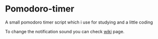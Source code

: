 # Pomodoro-timer
A small pomodoro timer script which i use for studying and a little coding

To change the notification sound you can check [wiki](https://github.com/Goktug57/Pomodoro-timer/wiki) page.
